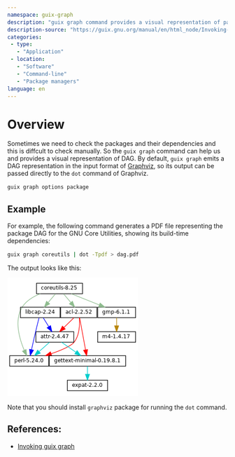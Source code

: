 ```yaml
---
namespace: guix-graph
description: "guix graph command provides a visual representation of packages and their dependencies."
description-source: "https://guix.gnu.org/manual/en/html_node/Invoking-guix-graph.html"
categories:
 - type:
   - "Application"
 - location:
   - "Software"
   - "Command-line"
   - "Package managers"
language: en
---
```


# Overview    

Sometimes we need to check the packages and their dependencies and this is diffcult to check manually. So the `guix graph` command can help us and provides a visual representation of DAG. By default, `guix graph` emits a DAG representation in the input format of [Graphviz](https://www.graphviz.org/), so its output can be passed directly to the `dot` command of Graphviz. 


```bash
guix graph options package
```


## Example    

For example, the following command generates a PDF file representing the package DAG for the GNU Core Utilities, showing its build-time dependencies: 


```bash
guix graph coreutils | dot -Tpdf > dag.pdf
```

The output looks like this: 

![coreutils-graph](/coreutils-graph.png)


Note that you should install `graphviz` package for running the `dot` command.

## References:    

* [Invoking guix graph](https://guix.gnu.org/manual/en/html_node/Invoking-guix-graph.html)